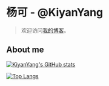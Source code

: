 # 杨可 - @KiyanYang

> 欢迎访问[我的博客](https://kiyanyang.github.io/)。

<!--
**KiyanYang/KiyanYang** is a ✨ _special_ ✨ repository because its `README.md` (this file) appears on your GitHub profile.

Here are some ideas to get you started:

- 🔭 I’m currently working on ...
- 🌱 I’m currently learning ...
- 👯 I’m looking to collaborate on ...
- 🤔 I’m looking for help with ...
- 💬 Ask me about ...
- 📫 How to reach me: ...
- 😄 Pronouns: ...
- ⚡ Fun fact: ...
-->

## About me

[![KiyanYang's GitHub stats](https://github-readme-stats.vercel.app/api?username=KiyanYang&count_private=true&show_icons=true)](https://github.com/anuraghazra/github-readme-stats)

[![Top Langs](https://github-readme-stats.vercel.app/api/top-langs/?username=KiyanYang&layout=compact&hide=html,css,JavaScript)](https://github.com/anuraghazra/github-readme-stats)
